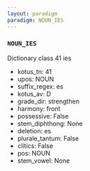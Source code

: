 ```yaml
---
layout: paradigm
paradigm: NOUN_IES
---
```

### ` NOUN_IES `

Dictionary class 41 ies
* kotus_tn: 41
* upos: NOUN
* suffix_regex: es
* kotus_av: D
* grade_dir: strengthen
* harmony: front
* possessive: False
* stem_diphthong: None
* deletion: es
* plurale_tantum: False
* clitics: False
* pos: NOUN
* stem_vowel: None
